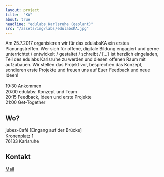 ```yaml
---
layout: project
title:  "KA"
about: true
headline: "edulabs Karlsruhe (geplant)"
src: "/assets/img/labs/edulabsKA.jpg"
---
```


Am 25.7.2017 organisieren wir für das edulabsKA ein erstes Planungstreffen. Wer sich für offene, digitale Bildung engagiert und gerne unterrichtet / entwickelt / gestaltet / schreibt / […] ist herzlich eingeladen, Teil des edulabs Karlsruhe zu werden und diesen offenen Raum mit aufzubauen. Wir stellen das Projekt vor, besprechen das Konzept, sondieren erste Projekte und freuen uns auf Euer Feedback und neue Ideen!<br><br>
19:30 Ankommen<br>
20:00 edulabs: Konzept und Team<br>
20:15 Feedback, Ideen und erste Projekte<br>
21:00 Get-Together

## Wo?
jubez-Café [Eingang auf der Brücke]<br>
Kronenplatz 1<br>
76133 Karlsruhe

## Kontakt
<a href="mailto:info@edulabs.de">Mail</a><br>
